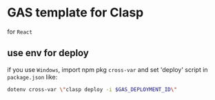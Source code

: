 # GAS template for Clasp

for `React`

## use env for deploy

if you use `Windows`, import npm pkg `cross-var` and set 'deploy' script in `package.json` like:

```bash
dotenv cross-var \"clasp deploy -i $GAS_DEPLOYMENT_ID\"
```

